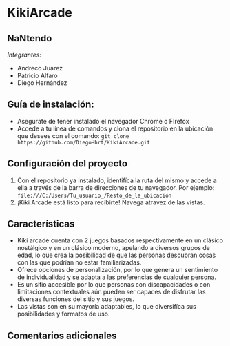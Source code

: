 # KikiArcade
## NaNtendo

_Integrantes:_

+ Andreco Juárez
+ Patricio Alfaro
+ Diego Hernández

## Guía de instalación: 

- Asegurate de tener instalado el navegador Chrome o FIrefox
- Accede a tu línea de comandos y clona el repositorio en la ubicación que desees con el comando: `git clone https://github.com/DiegoHhrt/KikiArcade.git`

## Configuración del proyecto
1. Con el repositorio ya instalado, identifíca la ruta del mismo y accede a ella a través de la barra de direcciones de tu navegador. Por ejemplo: `file:///C:/Users/Tu_usuario_/Resto_de_la_ubicación`
2. ¡Kiki Arcade está listo para recibirte! Navega atravez de las vistas.  
## Características
- Kiki arcade cuenta con 2 juegos basados respectívamente en un clásico nostálgico y en un clásico moderno, apelando a diversos grupos de edad, lo que crea la posibilidad de que las personas descubran cosas con las que podrían no estar familiarizadas.
- Ofrece opciones de personalización, por lo que genera un sentimiento de individualidad y se adapta a las preferencias de cualquier persona.
- Es un sitio accesible por lo que personas con discapacidades o con limitaciones contextuales aún pueden ser capaces de disfrutar las diversas funciones del sitio y sus juegos. 
- Las vistas son en su mayoría adaptables, lo que diversifíca sus posibilidades y formatos de uso.
## Comentarios adicionales